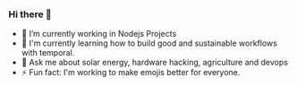 ### Hi there 👋
- 🔭 I’m currently working in Nodejs Projects
- 🌱 I'm currently learning how to build good and sustainable workflows with temporal.
- 💬 Ask me about solar energy, hardware hacking, agriculture and devops
- ⚡ Fun fact: I'm working to make emojis better for everyone.
<!--
**CristopherVidalMachado/CristopherVidalMachado** is a ✨ _special_ ✨ repository because its `README.md` (this file) appears on your GitHub profile.

Here are some ideas to get you started:


- 🌱 I’m currently learning ...
- 👯 I’m looking to collaborate on ...
- 🤔 I’m looking for help with ...
- 💬 Ask me about ...
- 📫 How to reach me: ...
- 😄 Pronouns: ...
- ⚡ Fun fact: ...
-->

